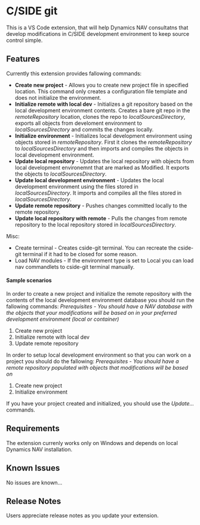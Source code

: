 # C/SIDE git

This is a VS Code extension, that will help Dynamics NAV consultatns that develop modifications in C/SIDE development environment to keep source control simple. 

## Features

Currently this extension provides fallowing commands:
- **Create new project** - Allows you to create new project file in specified location. This command only creates a configuration file template and does not initialize the environment.
- **Initialize remote with local dev** - Initializes a git repository based on the local development environment contents. Creates a bare git repo in the *remoteRepository* location, clones the repo to *localSourcesDirectory*, exports all objects from develoment environment to *localSourcesDirectory* and commits the changes locally. 
- **Initialize environment** - Initializes local development environment using objects stored in *remoteRepository*. First it clones the *remoteRepository* to *localSourcesDirectory* and then imports and compiles the objects in local development environment. 
- **Update local repository** - Updates the local repository with objects from local development environemnt that are marked as Modified. It exports the objects to *localSourcesDirectory*.
- **Update local development environment** - Updates the local development environment using the files stored in *localSourcesDirectory*. It imports and compiles all the files stored in *localSourcesDirectory*.
- **Update remote repository** - Pushes changes committed locally to the remote repository.
- **Update local repository with remote** - Pulls the changes from remote repository to the local repository stored in *localSourcesDirectory*.

Misc:
- Create terminal - Creates cside-git terminal. You can recreate the cside-git terminal if it had to be closed for some reason.
- Load NAV modules - If the environment type is set to Local you can load nav commandlets to cside-git terminal manually.


#### Sample scenarios
In order to create a new project and initialize the remote repository with the contents of the local development environment database you should run the fallowing commands:
*Prerequisites* - *You should have a NAV database with the objects that your modifications will be based on in your preferred development environment (local or container)*
1. Create new project
2. Initialize remote with local dev
3. Update remote repository

In order to setup local development environment so that you can work on a project you should do the fallowing:
*Prerequisites* - *You should have a remote repository populated with objects that modifications will be based on*
1. Create new project
2. Initialize environment

If you have your project created and initialized, you should use the *Update...* commands.

## Requirements

The extension currenly works only on Windows and depends on local Dynamics NAV installation.

<!-- ## Extension Settings

Include if your extension adds any VS Code settings through the `contributes.configuration` extension point.

For example:

This extension contributes the following settings:

* `myExtension.enable`: enable/disable this extension
* `myExtension.thing`: set to `blah` to do something -->

## Known Issues

No issues are known...

## Release Notes

Users appreciate release notes as you update your extension.

<!-- ### 1.0.0

Initial release of ... -->

